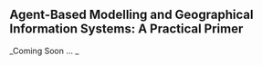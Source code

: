 ## Agent-Based Modelling and Geographical Information Systems: A Practical Primer

_Coming Soon ... _
